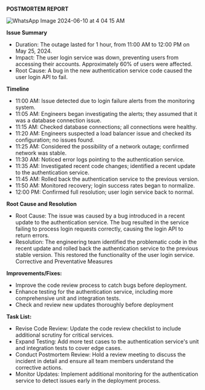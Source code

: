 ****POSTMORTEM REPORT****

![WhatsApp Image 2024-06-10 at 4 04 15 AM](https://github.com/salmaa2005/alx-system_engineering-devops/assets/141498876/332606d0-f126-4b62-aa81-fa077d3dd788)



**Issue Summary**
- Duration: The outage lasted for 1 hour, from 11:00 AM to 12:00 PM  on May 25, 2024.
- Impact: The user login service was down, preventing users from accessing their accounts. Approximately 60% of users were affected.
- Root Cause: A bug in the new authentication service code caused the user login API to fail.

**Timeline**
- 11:00 AM: Issue detected due to login failure alerts from the monitoring system.
- 11:05 AM: Engineers began investigating the alerts; they assumed that it was a database connection issue.
- 11:15 AM: Checked database connections; all connections were healthy.
- 11:20 AM: Engineers suspected a load balancer issue and checked its configuration; no issues found.
- 11:25 AM: Considered the possibility of a network outage; confirmed network was stable.
- 11:30 AM: Noticed error logs pointing to the authentication service.
- 11:35 AM: Investigated recent code changes; identified a recent update to the authentication service.
- 11:45 AM: Rolled back the authentication service to the previous version.
- 11:50 AM: Monitored recovery; login success rates began to normalize.
- 12:00 PM: Confirmed full resolution; user login service back to normal.

**Root Cause and Resolution**
- Root Cause: The issue was caused by a bug introduced in a recent update to the authentication service. The bug resulted in the service failing to process login requests correctly, causing the login API to return errors.
- Resolution: The engineering team identified the problematic code in the recent update and rolled back the authentication service to the previous stable version. This restored the functionality of the user login service.
  Corrective and Preventative Measures

**Improvements/Fixes:**
- Improve the code review process to catch bugs before deployment.
- Enhance testing for the authentication service, including more comprehensive unit and integration tests.
- Check and review new updates thoroughly before deployment

**Task List:**
- Revise Code Review: Update the code review checklist to include additional scrutiny for critical services.
- Expand Testing: Add more test cases to the authentication service's unit and integration tests to cover edge cases.
- Conduct Postmortem Review: Hold a review meeting to discuss the incident in detail and ensure all team members understand the corrective actions.
- Monitor Updates: Implement additional monitoring for the authentication service to detect issues early in the deployment process.
